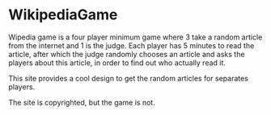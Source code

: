 # WikipediaGame

Wipedia game is a four player minimum game where 3 take a random article from the internet and 1 is the judge. 
Each player has 5 minutes to read the article, after which the judge randomly chooses an article and asks the players about this article,
in order to find out who actually read it.

This site provides a cool design to get the random articles for separates players.

The site is copyrighted, but the game is not.
